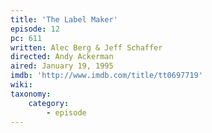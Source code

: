 ```yaml
---
title: 'The Label Maker'
episode: 12
pc: 611
written: Alec Berg & Jeff Schaffer
directed: Andy Ackerman
aired: January 19, 1995
imdb: 'http://www.imdb.com/title/tt0697719'
wiki:
taxonomy:
    category:
        - episode
---
```


